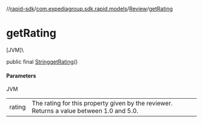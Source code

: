//[rapid-sdk](../../../index.md)/[com.expediagroup.sdk.rapid.models](../index.md)/[Review](index.md)/[getRating](get-rating.md)

# getRating

[JVM]\

public final [String](https://docs.oracle.com/javase/8/docs/api/java/lang/String.html)[getRating](get-rating.md)()

#### Parameters

JVM

| | |
|---|---|
| rating | The rating for this property given by the reviewer. Returns a value between 1.0 and 5.0. |
